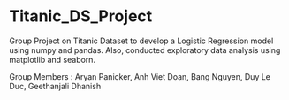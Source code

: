 # Titanic_DS_Project 

Group Project on Titanic Dataset to develop a Logistic Regression model using numpy and pandas. 
Also, conducted exploratory data analysis using matplotlib and seaborn.

Group Members : Aryan Panicker, Anh Viet Doan, Bang Nguyen, Duy Le Duc, Geethanjali Dhanish 

